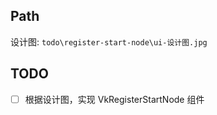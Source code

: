## Path

设计图: `todo\register-start-node\ui-设计图.jpg`

## TODO

- [ ] 根据设计图，实现 VkRegisterStartNode 组件
